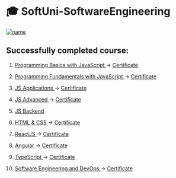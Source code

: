 # :mortar_board: SoftUni-SoftwareEngineering

[![name](https://user-images.githubusercontent.com/106109538/170478726-c7fea6e2-4506-4276-82de-016a2925c2a1.png)](https://about.softuni.bg/)

## Successfully completed course:

1. <a href="https://softuni.bg/trainings/3631/programming-basics-with-javascript-march-2022" > Programming Basics with JavaScript </a> -> <a href="https://softuni.bg/certificates/details/131407/07d5abd0"> Certificate </a>

2. <a href="https://softuni.bg/trainings/3732/programming-fundamentals-with-javascript-may-2022" > Programming Fundamentals with JavaScript </a> -> <a href="https://softuni.bg/certificates/details/139096/af2e1815"> Certificate </a>

3. <a href="https://softuni.bg/trainings/3847/js-applications-october-2022" > JS Applications </a> -> <a href="https://softuni.bg/certificates/details/149751/6d7d589a"> Certificate </a>

4. <a href="https://softuni.bg/trainings/3846/js-advanced-september-2022" > JS Advanced </a> -> <a href="https://softuni.bg/certificates/details/150101/7e5acbac"> Certificate </a>

5. <a href="https://softuni.bg/trainings/4111/js-back-end-may-2023" > JS Backend </a> 

6. <a href="https://softuni.bg/trainings/4114/html-and-css-may-2023" > HTML & CSS </a> -> <a href="https://softuni.bg/certificates/details/174767/1acefd67"> Certificate </a>

7. <a href="https://softuni.bg/trainings/4238/reactjs-october-2023" > ReactJS </a> -> <a href="https://softuni.bg/certificates/details/201178/a4810695"> Certificate </a>

8. <a href="https://softuni.bg/trainings/4112/angular-june-2023" > Angular </a> -> <a href="https://softuni.bg/certificates/details/182987/95874df7"> Certificate </a>

9. <a href="https://softuni.bg/trainings/4343/typescript-october-2023" > TypeScript </a> -> <a href="https://softuni.bg/certificates/details/193664/4b995c82"> Certificate </a>

10. <a href="https://softuni.bg/trainings/4333/software-engineering-and-devops-october-2023" > Software Engineering and DevOps </a> -> <a href="https://softuni.bg/certificates/details/201297/55998e6d"> Certificate </a>
